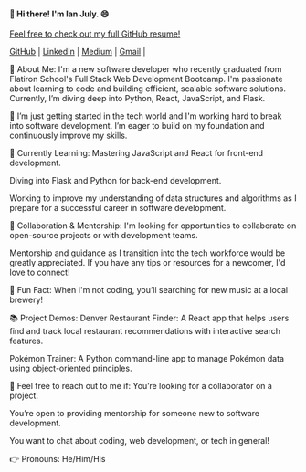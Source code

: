 #### 👋 Hi there! I'm Ian July. 😄
[Feel free to check out my full GitHub resume!](ianjuly-resume)

[GitHub](https://github.com/ianjuly4) | [LinkedIn](https://www.linkedin.com/in/ianjuly/) | [Medium](https://medium.com/@ianjuly4) | [Gmail](ianjuly4@gmail.com) |

🌱 About Me:
I'm a new software developer who recently graduated from Flatiron School's Full Stack Web Development Bootcamp. I'm passionate about learning to code and building efficient, scalable software solutions. Currently, I’m diving deep into Python, React, JavaScript, and Flask.

🚀 I’m just getting started in the tech world and I'm working hard to break into software development. I’m eager to build on my foundation and continuously improve my skills.

🧠 Currently Learning:
Mastering JavaScript and React for front-end development.

Diving into Flask and Python for back-end development.

Working to improve my understanding of data structures and algorithms as I prepare for a successful career in software development.

👯 Collaboration & Mentorship:
I'm looking for opportunities to collaborate on open-source projects or with development teams.

Mentorship and guidance as I transition into the tech workforce would be greatly appreciated. If you have any tips or resources for a newcomer, I'd love to connect!

🌟 Fun Fact:
When I'm not coding, you’ll searching for new music at a local brewery!

📚 Project Demos:
Denver Restaurant Finder: A React app that helps users find and track local restaurant recommendations with interactive search features.

Pokémon Trainer: A Python command-line app to manage Pokémon data using object-oriented principles.

💬 Feel free to reach out to me if:
You’re looking for a collaborator on a project.

You’re open to providing mentorship for someone new to software development.

You want to chat about coding, web development, or tech in general!

👉 Pronouns: He/Him/His

